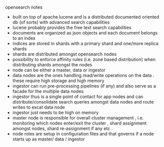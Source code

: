 opensearch notes

* built on top of apache lucene and is a distributed documented oriented db (of sorts) with advanced search capabilities
* lucene probably provides the free text search capabilities 
* documents are organized as json objects and each document belongs to an index 
* indices are stored in shards with a primary  shard and one/more replica shards 
* shards are distributed amongst opensearch nodes 
* possibility to enforce affinity rules (i.e. zone based distribution) when distributing shards amongst the nodes
* node can be either a master, data or ingestor 
* data nodes are the ones handling read/write operations on the data . these require high storage and high memory 
* ingestor can run pre-processing pipelines (if any) and also serve as a facade for the multiple data nodes
* ingestor thus is a single point of contact for app nodes and can distribute/consolidate search queries amongst data nodes and route writes to excat data node
* ingestor just needs to be high on memory 
* master node is responsible for overall cluster management , i.e. monitoring which nodes enter/exit the cluster , shard assignment amongst nodes, shard re-assignment if any etc .
* node roles are setup in configuration files and that governs if a node starts up as master/ data / ingestor

